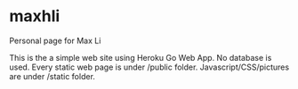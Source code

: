 # maxhli
Personal page for Max Li

This is the a simple web site using Heroku Go Web App. No database is used. 
Every static web page is 
under /public folder. Javascript/CSS/pictures are under /static folder.



